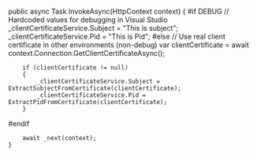 public async Task InvokeAsync(HttpContext context)
    {
#if DEBUG
        // Hardcoded values for debugging in Visual Studio
        _clientCertificateService.Subject = "This is subject";
        _clientCertificateService.Pid = "This is Pid";
#else
        // Use real client certificate in other environments (non-debug)
        var clientCertificate = await context.Connection.GetClientCertificateAsync();

        if (clientCertificate != null)
        {
            _clientCertificateService.Subject = ExtractSubjectFromCertificate(clientCertificate);
            _clientCertificateService.Pid = ExtractPidFromCertificate(clientCertificate);
        }
#endif

        await _next(context);
    }
